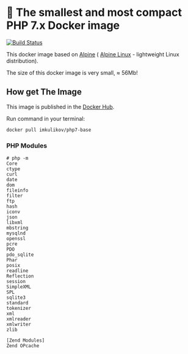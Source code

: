 # 🌱 The smallest and most compact PHP 7.x Docker image

 [![Build Status](https://travis-ci.org/ulabs-org/php7-base.svg)](https://travis-ci.org/ulabs-org/php7-base)

This docker image based on [Alpine](https://hub.docker.com/_/alpine/) ( [Alpine Linux](http://www.alpinelinux.org) - 
lightweight Linux distribution).

The size of this docker image is very small, ≈ 56Mb!

## How get The Image

This image is published in the [Docker Hub](https://hub.docker.com/r/imkulikov/php7-base/).

Run command in your terminal:

```sh
docker pull imkulikov/php7-base
```

### PHP Modules
```
# php -m
Core
ctype
curl
date
dom
fileinfo
filter
ftp
hash
iconv
json
libxml
mbstring
mysqlnd
openssl
pcre
PDO
pdo_sqlite
Phar
posix
readline
Reflection
session
SimpleXML
SPL
sqlite3
standard
tokenizer
xml
xmlreader
xmlwriter
zlib

[Zend Modules]
Zend OPcache
```
